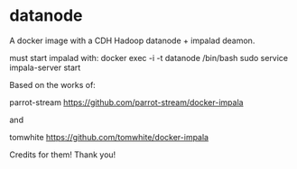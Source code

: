 # datanode
A docker image with a CDH Hadoop datanode + impalad deamon.

must start impalad with:
docker exec -i -t datanode /bin/bash
sudo service impala-server start

Based on the works of:

parrot-stream
https://github.com/parrot-stream/docker-impala

and

tomwhite
https://github.com/tomwhite/docker-impala

Credits for them! Thank you!
